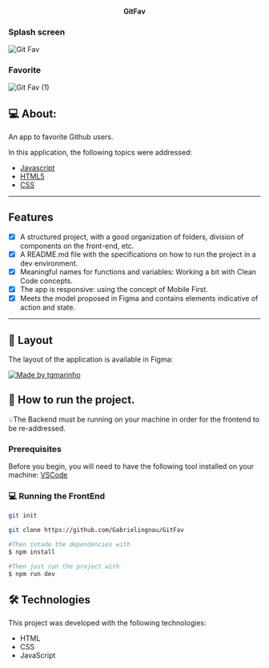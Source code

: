 
<p align="center">
  <h4 align="center">GitFav</h4>
</p>

### Splash screen
![Git Fav](https://user-images.githubusercontent.com/116130802/221019064-713b5a35-4ec5-4c6c-935d-710dc9d03a7b.png)
### Favorite
![Git Fav (1)](https://user-images.githubusercontent.com/116130802/221023650-ce6b7ba3-7db0-48c3-94fc-a722e2c2360c.png)

## 💻 About:

An app to favorite Github users.

In this application, the following topics were addressed:

- [Javascript](https://developer.mozilla.org/pt-BR/docs/Web/JavaScript)
- [HTML5](https://developer.mozilla.org/pt-BR/docs/Web/HTML)
- [CSS](https://developer.mozilla.org/pt-BR/docs/Web/CSS)

---

## Features

- [x] A structured project, with a good organization of folders, division of components on the front-end, etc.
- [x] A README.md file with the specifications on how to run the project in a dev environment.
- [x] Meaningful names for functions and variables: Working a bit with Clean Code concepts.
- [x] The app is responsive: using the concept of Mobile First.
- [x] Meets the model proposed in Figma and contains elements indicative of action and state.

---

## 🎨 Layout

The layout of the application is available in Figma:

<a href="https://www.figma.com/file/I7P7LMB0UHQX2Vm64diiFY/%5BDesafios-Explorer%5D-GitFav-(Copy)-(Copy)?node-id=104%3A48&mode=dev">
  <img alt="Made by tgmarinho" src="https://img.shields.io/badge/Acessar%20Layout%20-Figma-%2304D361">
</a>



## 🚀 How to run the project.

💡The Backend must be running on your machine in order for the frontend to be re-addressed.

### Prerequisites

Before you begin, you will need to have the following tool installed on your machine:
[VSCode](https://code.visualstudio.com/)

### 💻 Running the FrontEnd

```bash
git init

git clone https://github.com/Gabrielingnau/GitFav

#Then intade the dependencies with
$ npm install

#Then just run the project with
$ npm run dev

```

## 🛠 Technologies

This project was developed with the following technologies:

- HTML
- CSS
- JavaScript